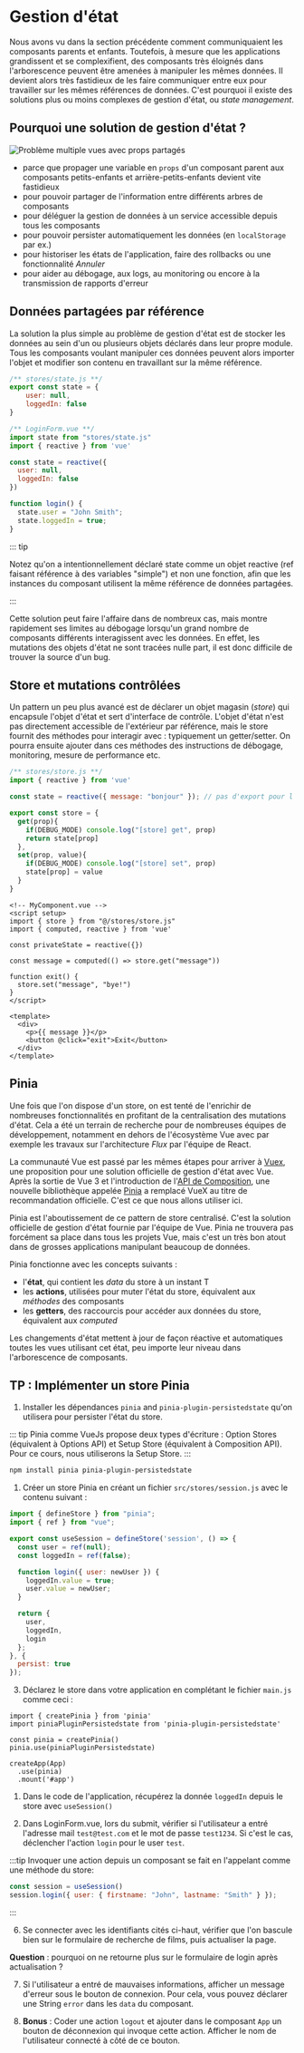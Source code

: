 # Gestion d'état

Nous avons vu dans la section précédente comment communiquaient les composants parents et enfants. Toutefois, à mesure que les applications grandissent et se complexifient, des composants très éloignés dans l'arborescence peuvent être amenées à manipuler les mêmes données. Il devient alors très fastidieux de les faire communiquer entre eux pour travailler sur les mêmes références de données. C'est pourquoi il existe des solutions plus ou moins complexes de gestion d'état, ou *state management*.

## Pourquoi une solution de gestion d'état ?

![Problème multiple vues avec props partagés](../../assets/intro-state-management_fr.png)

- parce que propager une variable en `props` d'un composant parent aux composants petits-enfants et arrière-petits-enfants devient vite fastidieux
- pour pouvoir partager de l'information entre différents arbres de composants
- pour déléguer la gestion de données à un service accessible depuis tous les composants
- pour pouvoir persister automatiquement les données (en `localStorage` par ex.)
- pour historiser les états de l'application, faire des rollbacks ou une fonctionnalité *Annuler*
- pour aider au débogage, aux logs, au monitoring ou encore à la transmission de rapports d'erreur

## Données partagées par référence

La solution la plus simple au problème de gestion d'état est de stocker les données au sein d'un ou plusieurs objets déclarés dans leur propre module. Tous les composants voulant manipuler ces données peuvent alors importer l'objet et modifier son contenu en travaillant sur la même référence.

```js
/** stores/state.js **/
export const state = {
    user: null,
    loggedIn: false
}
```

```js
/** LoginForm.vue **/
import state from "stores/state.js"
import { reactive } from 'vue'

const state = reactive({
  user: null,
  loggedIn: false
})

function login() {
  state.user = "John Smith";
  state.loggedIn = true;
}
```

::: tip

Notez qu'on a intentionnellement déclaré state comme un objet reactive (ref faisant référence à des variables "simple") et non une fonction, afin que les instances du composant utilisent la même référence de données partagées.

:::

Cette solution peut faire l'affaire dans de nombreux cas, mais montre rapidement ses limites au débogage lorsqu'un grand nombre de composants différents interagissent avec les données. En effet, les mutations des objets d'état ne sont tracées nulle part, il est donc difficile de trouver la source d'un bug.

## Store et mutations contrôlées

Un pattern un peu plus avancé est de déclarer un objet magasin (*store*) qui encapsule l'objet d'état et sert d'interface de contrôle. L'objet d'état n'est pas directement accessible de l'extérieur par référence, mais le store fournit des méthodes pour interagir avec : typiquement un getter/setter. On pourra ensuite ajouter dans ces méthodes des instructions de débogage, monitoring, mesure de performance etc.

```js
/** stores/store.js **/
import { reactive } from 'vue'

const state = reactive({ message: "bonjour" }); // pas d'export pour l'état

export const store = {
  get(prop){
    if(DEBUG_MODE) console.log("[store] get", prop)
    return state[prop]
  },
  set(prop, value){
    if(DEBUG_MODE) console.log("[store] set", prop)
    state[prop] = value
  }
}
```

```vue
<!-- MyComponent.vue -->
<script setup>
import { store } from "@/stores/store.js"
import { computed, reactive } from 'vue'

const privateState = reactive({})

const message = computed(() => store.get("message"))

function exit() {
  store.set("message", "bye!")
}
</script>

<template>
  <div>
    <p>{{ message }}</p>
    <button @click="exit">Exit</button>
  </div>
</template>
```

## Pinia

Une fois que l'on dispose d'un store, on est tenté de l'enrichir de nombreuses fonctionnalités en profitant de la centralisation des mutations d'état. Cela a été un terrain de recherche pour de nombreuses équipes de développement, notamment en dehors de l'écosystème Vue avec par exemple les travaux sur l'architecture *Flux* par l'équipe de React.

La communauté Vue est passé par les mêmes étapes pour arriver à [Vuex](https://vuex.vuejs.org/), une proposition pour une solution officielle de gestion d'état avec Vue. Après la sortie de Vue 3 et l'introduction de l'[API de Composition](/fr/reutilisabilite), une nouvelle bibliothèque appelée [Pinia](https://pinia.vuejs.org/) a remplacé VueX au titre de recommandation officielle. C'est ce que nous allons utiliser ici.

Pinia est l'aboutissement de ce pattern de store centralisé. C'est la solution officielle de gestion d'état fournie par l'équipe de Vue. Pinia ne trouvera pas forcément sa place dans tous les projets Vue, mais c'est un très bon atout dans de grosses applications manipulant beaucoup de données.

Pinia fonctionne avec les concepts suivants :

- l'**état**, qui contient les *data* du store à un instant T
- les **actions**, utilisées pour muter l'état du store, équivalent aux *méthodes* des composants
- les **getters**, des raccourcis pour accéder aux données du store, équivalent aux *computed*

Les changements d'état mettent à jour de façon réactive et automatiques toutes les vues utilisant cet état, peu importe leur niveau dans l'arborescence de composants.

## TP : Implémenter un store Pinia

1. Installer les dépendances `pinia` and `pinia-plugin-persistedstate` qu'on utilisera pour persister l'état du store.

::: tip
Pinia comme VueJs propose deux types d'écriture : Option Stores (équivalent à Options API) et Setup Store (équivalent à Composition API). Pour ce cours, nous utiliserons la Setup Store.
:::

```bash
npm install pinia pinia-plugin-persistedstate
```

1. Créer un store Pinia en créant un fichier `src/stores/session.js` avec le contenu suivant :

```js
import { defineStore } from "pinia";
import { ref } from "vue";

export const useSession = defineStore('session', () => {
  const user = ref(null);
  const loggedIn = ref(false);

  function login({ user: newUser }) {
    loggedIn.value = true;
    user.value = newUser;
  }

  return {
    user,
    loggedIn,
    login
  };
}, {
  persist: true
});
```

3. Déclarez le store dans votre application en complétant le fichier `main.js` comme ceci :

<VueVersionSwitch slot-key="app-store" />

```js{8}
import { createPinia } from 'pinia'
import piniaPluginPersistedstate from 'pinia-plugin-persistedstate'

const pinia = createPinia()
pinia.use(piniaPluginPersistedstate)

createApp(App)
  .use(pinia)
  .mount('#app')
```

1. Dans le code de l'application, récupérez la donnée `loggedIn` depuis le store avec `useSession()`

2. Dans LoginForm.vue, lors du submit, vérifier si l'utilisateur a entré l'adresse mail `test@test.com` et le mot de passe `test1234`. Si c'est le cas, déclencher l'action `login` pour le user `test`.

:::tip
Invoquer une action depuis un composant se fait en l'appelant comme une méthode du store:
```js
const session = useSession()
session.login({ user: { firstname: "John", lastname: "Smith" } });
```
:::

6. Se connecter avec les identifiants cités ci-haut, vérifier que l'on bascule bien sur le formulaire de recherche de films, puis actualiser la page.

**Question** : pourquoi on ne retourne plus sur le formulaire de login après actualisation ?

7. Si l'utilisateur a entré de mauvaises informations, afficher un message d'erreur sous le bouton de connexion. Pour cela, vous pouvez déclarer une String `error` dans les `data` du composant.

8. **Bonus** : Coder une action `logout` et ajouter dans le composant `App` un bouton de déconnexion qui invoque cette action. Afficher le nom de l'utilisateur connecté à côté de ce bouton.
